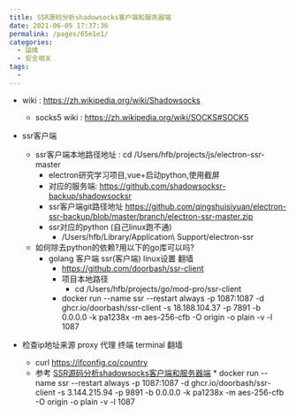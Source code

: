 ```yaml
---
title: SSR源码分析shadowsocks客户端和服务器端
date: 2021-06-05 17:37:36
permalink: /pages/65e1e1/
categories:
  - 运维
  - 安全相关
tags:
  - 
---
```


* wiki : https://zh.wikipedia.org/wiki/Shadowsocks
  * socks5 wiki : https://zh.wikipedia.org/wiki/SOCKS#SOCK5


* ssr客户端
  * ssr客户端本地路径地址 : cd /Users/hfb/projects/js/electron-ssr-master
    * electron研究学习项目,vue+启动python,使用截屏
    * 对应的服务端: https://github.com/shadowsocksr-backup/shadowsocksr
    * ssr客户端git路径地址  https://github.com/qingshuisiyuan/electron-ssr-backup/blob/master/branch/electron-ssr-master.zip
    * ssr对应的python (自己linux跑不通)
      * /Users/hfb/Library/Application\ Support/electron-ssr
  * 如何除去python的依赖?用以下的go库可以吗?
    * golang 客户端 ssr(客户端) linux设置 翻墙
      * https://github.com/doorbash/ssr-client
      * 项目本地路径
        * cd /Users/hfb/projects/go/mod-pro/ssr-client
      * docker run --name ssr --restart always -p 1087:1087 -d ghcr.io/doorbash/ssr-client -s 18.188.104.37 -p 7891 -b 0.0.0.0 -k pa1238x -m aes-256-cfb -O origin -o plain -v -l 1087




* 检查ip地址来源  proxy  代理 终端 terminal 翻墙
    * curl https://ifconfig.co/country
    *  参考 [SSR源码分析shadowsocks客户端和服务器端](/pages/65e1e1/)
      * docker run --name ssr --restart always -p 1087:1087 -d ghcr.io/doorbash/ssr-client -s 3.144.215.94 -p 9891 -b 0.0.0.0 -k pa1238x -m aes-256-cfb -O origin -o plain -v -l 1087

